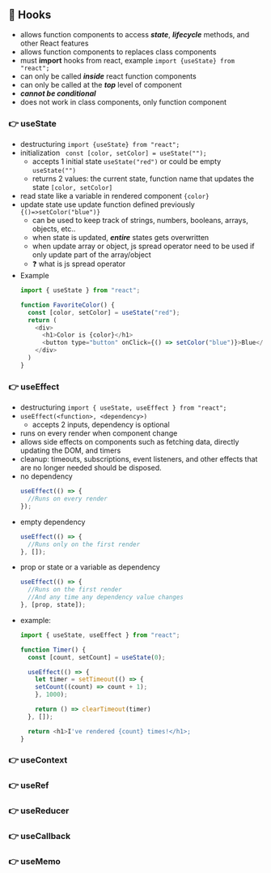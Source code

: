 ## 🍬 Hooks
- allows function components to access _**state**_, _**lifecycle**_ methods, and other React features
- allows function components to replaces class components
- must **import** hooks from react, example ```import {useState} from "react";```
- can only be called _**inside**_ react function components
- can only be called at the _**top**_ level of component
- _**cannot be conditional**_
- does not work in class components, only function component

### :point_right: useState
- destructuring ```import {useState} from "react";```
- initialization ``` const [color, setColor] = useState("");```
  - accepts 1 initial state ```useState("red")``` or could be empty ```useState("")```
  - returns 2 values: the current state, function name that updates the state ```[color, setColor]```
- read state like a variable in rendered component ```{color}```
- update state use update function defined previously ```{()=>setColor("blue")}```
  - can be used to keep track of strings, numbers, booleans, arrays, objects, etc..
  - when state is updated, **_entire_** states gets overwritten
  - when update array or object, js spread operator need to be used if only update part of the array/object
  - ❓ what is js spread operator
- Example
  ```javascript
  import { useState } from "react";
  
  function FavoriteColor() {
    const [color, setColor] = useState("red");
    return (
      <div>
        <h1>Color is {color}</h1>
        <button type="button" onClick={() => setColor("blue")}>Blue</button>
      </div>
    )
  }
  ```

### :point_right: useEffect
- destructuring ```import { useState, useEffect } from "react";```
- ```useEffect(<function>, <dependency>)```
    - accepts 2 inputs, dependency is optional
- runs on every render when component change
- allows side effects on components such as fetching data, directly updating the DOM, and timers
- cleanup: timeouts, subscriptions, event listeners, and other effects that are no longer needed should be disposed.
- no dependency
  ```javascript
  useEffect(() => {
    //Runs on every render
  });
  ```
- empty dependency
  ```javascript
  useEffect(() => {
    //Runs only on the first render
  }, []);
  ```
- prop or state or a variable as dependency
  ```javascript
  useEffect(() => {
    //Runs on the first render
    //And any time any dependency value changes
  }, [prop, state]);
  ```
- example:
  ```javascript
  import { useState, useEffect } from "react";

  function Timer() {
    const [count, setCount] = useState(0);

    useEffect(() => {
      let timer = setTimeout(() => {
      setCount((count) => count + 1);
      }, 1000);

      return () => clearTimeout(timer)
    }, []);

    return <h1>I've rendered {count} times!</h1>;
  }
  ```
### :point_right: useContext

### :point_right: useRef

### :point_right: useReducer

### :point_right: useCallback

### :point_right: useMemo
